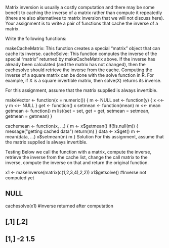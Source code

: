 Matrix inversion is usually a costly computation and there may be some benefit to caching the inverse of a matrix rather than compute it repeatedly (there are also alternatives to matrix inversion that we will not discuss here). Your assignment is to write a pair of functions that cache the inverse of a matrix.

Write the following functions:

makeCacheMatrix: This function creates a special “matrix” object that can cache its inverse. cacheSolve: This function computes the inverse of the special “matrix” returned by makeCacheMatrix above. If the inverse has already been calculated (and the matrix has not changed), then the cachesolve should retrieve the inverse from the cache. Computing the inverse of a square matrix can be done with the solve function in R. For example, if X is a square invertible matrix, then solve(X) returns its inverse.

For this assignment, assume that the matrix supplied is always invertible.

makeVector <- function(x = numeric()) {
       m <- NULL
       set <- function(y) {
              x <<- y
              m <<- NULL
       }
       get <- function() x
       setmean <- function(mean) m <<- mean
       getmean <- function() m
       list(set = set, get = get,
            setmean = setmean,
            getmean = getmean)
}

cachemean <- function(x, ...) {
       m <- x$getmean()
       if(!is.null(m)) {
              message("getting cached data")
              return(m)
       }
       data <- x$get()
       m <- mean(data, ...)
       x$setmean(m)
       m
}
Solution
For this assignment, assume that the matrix supplied is always invertible.

Testing
Below we call the function with a matrix, compute the inverse, retrieve the inverse from the cache list, change the call matrix to the inverse, compute the inverse on that and return the original function.

x1 <- makeInverse(matrix(c(1,2,3,4),2,2))
x1$getsolve() #Inverse not computed yet
## NULL
cachesolve(x1) #inverse returned after computation
##      [,1] [,2]
## [1,]   -2  1.5
